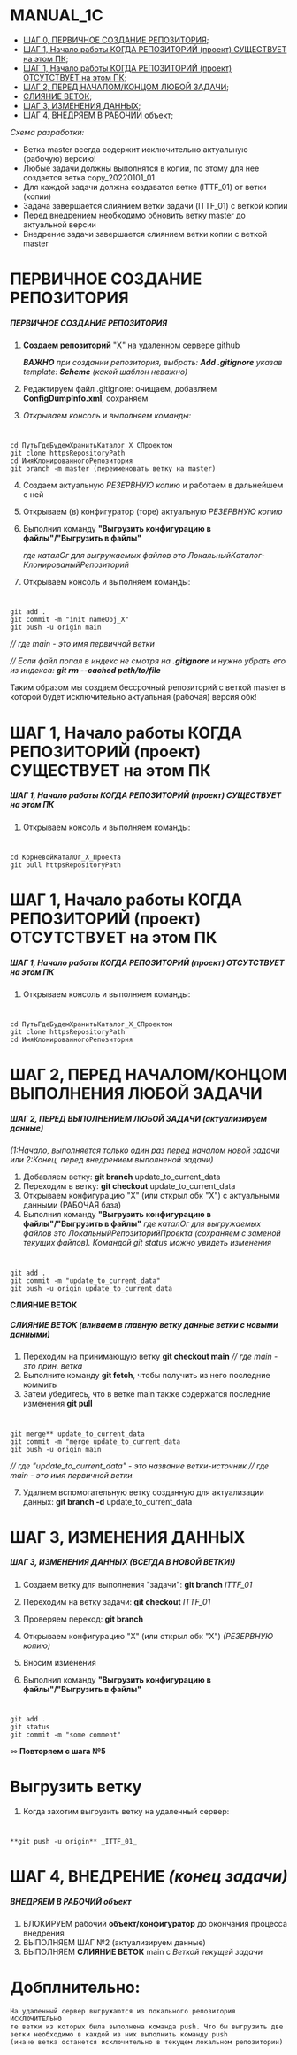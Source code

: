# MANUAL_1C

+ [ШАГ 0, ПЕРВИЧНОЕ СОЗДАНИЕ РЕПОЗИТОРИЯ](#Step0);
+ [ШАГ 1, Начало работы КОГДА РЕПОЗИТОРИЙ (проект) СУЩЕСТВУЕТ на этом ПК](#Step1_1);
+ [ШАГ 1, Начало работы КОГДА РЕПОЗИТОРИЙ (проект) ОТСУТСТВУЕТ на этом ПК](#Step1_2);
+ [ШАГ 2, ПЕРЕД НАЧАЛОМ/КОНЦОМ ЛЮБОЙ ЗАДАЧИ](#Step2);
+ [СЛИЯНИЕ ВЕТОК](#Step2_1);
+ [ШАГ 3, ИЗМЕНЕНИЯ ДАННЫХ](#Step3);
+ [ШАГ 4, ВНЕДРЯЕМ В РАБОЧИЙ объект](#Step4);


_Схема разработки:_
+ Ветка master всегда содержит исключительно актуальную (рабочую) версию!
+ Любые задачи должны выполнятся в копии, по этому для нее создается ветка copy_20220101_01
+ Для каждой задачи должна создаватся ветке (ITTF_01) от ветки (копии)
+ Задача завершается слиянием ветки задачи (ITTF_01)  с веткой копии
+ Перед внедрением необходимо обновить ветку master до актуальной версии
+ Внедрение задачи завершается слиянием ветки копии с веткой master



# ПЕРВИЧНОЕ СОЗДАНИЕ РЕПОЗИТОРИЯ
##### <a name="Step0"></a>	ПЕРВИЧНОЕ СОЗДАНИЕ РЕПОЗИТОРИЯ



1. **Создаем репозиторий** "X" на удаленном сервере github

    _**ВАЖНО** при создании репозитория, выбрать: **Add .gitignore**_
    _указав template: **Scheme** (какой шаблон неважно)_

2. Редактируем файл .gitignore: очищаем, добавляем **ConfigDumpInfo.xml**, сохраняем

3. _Открываем консоль и выполняем команды:_
#    
    cd ПутьГдеБудемХранитьКаталог_Х_СПроектом
    git clone httpsRepositoryPath
    cd ИмяКлонированногоРепозитория
    git branch -m master (переименовать ветку на master)

4. Создаем актуальную _РЕЗЕРВНУЮ копию_ и работаем в дальнейшем с ней
5. Открываем (в) конфигуратор (торе) актуальную _РЕЗЕРВНУЮ копию_
6. Выполнил команду   **"Выгрузить конфигурацию в файлы"/"Выгрузить в файлы"**

   _где каталОг для выгружаемых файлов это ЛокальныйКаталог-КлонированыйРепозиторий_

7. Открываем консоль и выполняем команды:
#
    git add .
    git commit -m "init nameObj_X"
    git push -u origin main
    
   _// где main - это имя первичной ветки_

   _// Если файл попал в индекс не смотря на **.gitignore** и нужно убрать его из индекса: **git rm --cached path/to/file**_
   
Таким образом мы создаем бессрочный репозиторий с веткой master в которой будет исключительно актуальная (рабочая) версия обк!



# ШАГ 1, Начало работы КОГДА РЕПОЗИТОРИЙ (проект) **СУЩЕСТВУЕТ** на этом ПК
##### <a name="Step1_1"></a>	ШАГ 1,  Начало работы КОГДА РЕПОЗИТОРИЙ (проект) **СУЩЕСТВУЕТ** на этом ПК



1. Открываем консоль и выполняем команды:
#
    cd КорневойКаталОг_Х_Проекта
    git pull httpsRepositoryPath



# ШАГ 1, Начало работы КОГДА РЕПОЗИТОРИЙ (проект) **ОТСУТСТВУЕТ** на этом ПК
##### <a name="Step1_2"></a>	ШАГ 1, Начало работы КОГДА РЕПОЗИТОРИЙ (проект) **ОТСУТСТВУЕТ** на этом ПК



1. Открываем консоль и выполняем команды:
#
    cd ПутьГдеБудемХранитьКаталог_Х_СПроектом
    git clone httpsRepositoryPath
    cd ИмяКлонированногоРепозитория



# ШАГ 2, ПЕРЕД НАЧАЛОМ/КОНЦОМ ВЫПОЛНЕНИЯ ЛЮБОЙ ЗАДАЧИ
##### <a name="Step2"></a>	ШАГ 2, ПЕРЕД ВЫПОЛНЕНИЕМ ЛЮБОЙ ЗАДАЧИ _(актуализируем данные)_

_(1:Начало, выполняется только один раз перед началом новой задачи или 2:Конец, перед внедрением выполненой задачи)_



1. Добавляем ветку:     **git branch**     update_to_current_data
2. Переходим в ветку:   **git checkout**   update_to_current_data
2. Открываем конфигурацию    "Х" (или открыл обк "Х") с актуальными данными (РАБОЧАЯ база)
3. Выполнил команду   **"Выгрузить конфигурацию в файлы"/"Выгрузить в файлы"**
    _где каталОг для выгружаемых файлов это ЛокальныйРепозиторийПроекта_
    _(сохраняем с заменой текущих файлов). Командой git status можно увидеть изменения_
#
    git add .
    git commit -m "update_to_current_data"
    git push -u origin update_to_current_data



**СЛИЯНИЕ ВЕТОК**
##### <a name="Step2_1"></a>	СЛИЯНИЕ ВЕТОК _(вливаем в главную ветку данные ветки с новыми данными)_

1. Переходим на принимающую ветку   **git checkout main**   _// где main - это  прин. ветка_
2. Выполните команду   **git fetch**, чтобы получить из него последние коммиты
3. Затем убедитесь, что в ветке main также содержатся последние изменения   **git pull**
#
    git merge** update_to_current_data
    git commit -m "merge update_to_current_data
    git push -u origin main 
   _// где "update_to_current_data" - это название ветки-источник_
   _// где main - это имя первичной ветки._

7. Удаляем вспомогательную ветку созданную для актуализации данных:   **git branch -d** update_to_current_data



# ШАГ 3, ИЗМЕНЕНИЯ ДАННЫХ
##### <a name="Step3"></a>	ШАГ 3, ИЗМЕНЕНИЯ ДАННЫХ (ВСЕГДА В НОВОЙ ВЕТКИ!)



1. Создаем ветку для выполнения "задачи":   **git branch**   _ITTF_01_
2. Переходим на ветку задачи:               **git checkout** _ITTF_01_
3. Проверяем переход:                       **git branch**

4. Открываем конфигурацию    "Х" (или открыл обк "Х") _(РЕЗЕРВНУЮ копию)_

5. Вносим изменения
6. Выполнил команду   **"Выгрузить конфигурацию в файлы"/"Выгрузить в файлы"**
#
    git add .
    git status
    git commit -m "some comment"

∞ **Повторяем с шага №5**


# Выгрузить ветку
1. Когда захотим выгрузить ветку на удаленный сервер:
#    
    **git push -u origin** _ITTF_01_



# ШАГ 4, ВНЕДРЕНИЕ _(конец задачи)_
##### <a name="Step4"></a>  ВНЕДРЯЕМ В РАБОЧИЙ объект



1. БЛОКИРУЕМ рабочий **объект/конфигуратор** до окончания процесса внедрения
2. ВЫПОЛНЯЕМ ШАГ №2 (актуализируем данные)
3. ВЫПОЛНЯЕМ **СЛИЯНИЕ ВЕТОК** main с _Веткой текущей задачи_



# Добплнительно:
    На удаленный сервер выгружаются из локального репозитория ИСКЛЮЧИТЕЛЬНО
    те ветки из которых была выполнена команда push. Что бы выгрузить две
    ветки необходимо в каждой из них выполнить команду push
    (иначе ветка останется исключительно в текущем локальном репозитории)
